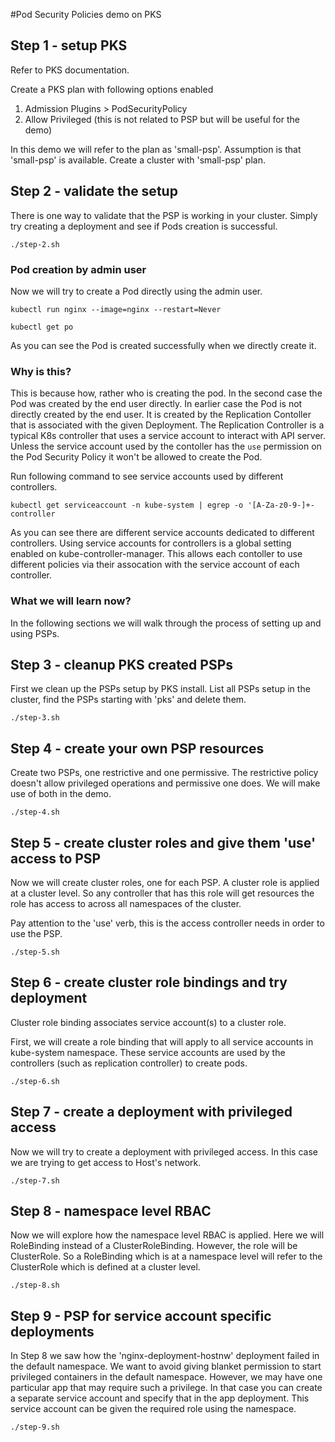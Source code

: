 #Pod Security Policies demo on PKS

## Step 1 - setup PKS
Refer to PKS documentation.

Create a PKS plan with following options enabled
1. Admission Plugins > PodSecurityPolicy
2. Allow Privileged (this is not related to PSP but will be useful for the demo)

In this demo we will refer to the plan as 'small-psp'.
Assumption is that 'small-psp' is available.
Create a cluster with 'small-psp' plan.

## Step 2 - validate the setup 
There is one way to validate that the PSP is working in your cluster.
Simply try creating a deployment and see if Pods creation is successful.

`./step-2.sh`

### Pod creation by admin user 

Now we will try to create a Pod directly using the admin user. 

`kubectl run nginx --image=nginx --restart=Never`

`kubectl get po`

As you can see the Pod is created successfully when we directly create it.

### Why is this?
This is because how, rather who is creating the pod. In the second case the Pod was created by the end user directly.
In earlier case the Pod is not directly created by the end user. It is created by the Replication Contoller that is associated with the given Deployment.
The Replication Controller is a typical K8s controller that uses a service account to interact with API server.
Unless the service account used by the contoller has the `use` permission on the Pod Security Policy it won't be allowed to create the Pod.

Run following command to see service accounts used by different controllers. 

`kubectl get serviceaccount -n kube-system | egrep -o '[A-Za-z0-9-]+-controller`

As you can see there are different service accounts dedicated to different controllers. 
Using service accounts for controllers is a global setting enabled on kube-controller-manager. 
This allows each contoller to use different policies via their assocation with the service account of each controller.

### What we will learn now?
In the following sections we will walk through the process of setting up and using PSPs.

## Step 3 - cleanup PKS created PSPs
First we clean up the PSPs setup by PKS install.
List all PSPs setup in the cluster, find the PSPs starting with 'pks' and delete them.

`./step-3.sh`

## Step 4 - create your own PSP resources
Create two PSPs, one restrictive and one permissive.
The restrictive policy doesn't allow privileged operations and permissive one does. 
We will make use of both in the demo.

`./step-4.sh`

## Step 5 - create cluster roles and give them 'use' access to PSP
Now we will create cluster roles, one for each PSP. 
A cluster role is applied at a cluster level. 
So any controller that has this role will get resources the role has access to across all namespaces of the cluster.

Pay attention to the 'use' verb, this is the access controller needs in order to use the PSP.

`./step-5.sh`

## Step 6 - create cluster role bindings and try deployment 
Cluster role binding associates service account(s) to a cluster role. 

First, we will create a role binding that will apply to all service accounts in kube-system namespace.
These service accounts are used by the controllers (such as replication controller) to create pods. 

`./step-6.sh`

## Step 7 - create a deployment with privileged access 
Now we will try to create a deployment with privileged access. 
In this case we are trying to get access to Host's network. 

`./step-7.sh`

## Step 8 - namespace level RBAC
Now we will explore how the namespace level RBAC is applied. 
Here we will RoleBinding instead of a ClusterRoleBinding. 
However, the role will be ClusterRole. 
So a RoleBinding which is at a namespace level will refer to the ClusterRole which is defined at a cluster level.

`./step-8.sh`

## Step 9 - PSP for service account specific deployments 
In Step 8 we saw how the 'nginx-deployment-hostnw' deployment failed in the default namespace. 
We want to avoid giving blanket permission to start privileged containers in the default namespace.
However, we may have one particular app that may require such a privilege.
In that case you can create a separate service account and specify that in the app deployment. 
This service account can be given the required role using the namespace. 

`./step-9.sh`
